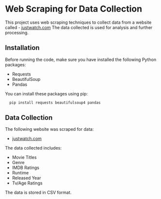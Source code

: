
# Web Scraping for Data Collection
This project uses web scraping techniques to collect data from a website called - [justwatch.com](https://www.justwatch.com)
The data collected is used for analysis and further processing.






## Installation
Before running the code, make sure you have installed the following Python packages:
- Requests
- BeautifulSoup
- Pandas





You can install these packages using pip:

```bash
  pip install requests beautifulsoup4 pandas

```
    
## Data Collection
The following website was scraped for data:
- [justwatch.com](https://www.justwatch.com)

The data collected includes:
- Movie Titles
- Genre
- IMDB Ratings
- Runtime
- Released Year
- Tv/Age Ratings

The data is stored in CSV format.

